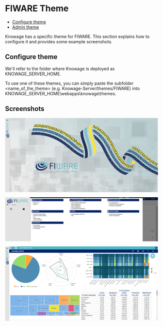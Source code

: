 # FIWARE Theme

* [Configure theme](#configure-theme)
* [Admin theme](#screenshots)

Knowage has a specific theme for FIWARE. This section explains how to configure it and provides some example screenshots.

## Configure theme

We'll refer to the folder where Knowage is deployed as KNOWAGE_SERVER_HOME.

To use one of these themes, you can simply paste the subfolder <name_of_the_theme> (e.g. Knowage-Server/themes/FIWARE) into KNOWAGE_SERVER_HOME\webapps\knowage\themes.


## Screenshots

![](media/Knowage_home.png)

![](media/Knowage_menu_admin.png)

![](media/Knowage_cockpit_customer_review.png)
